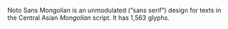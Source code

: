 Noto Sans Mongolian is an unmodulated (“sans serif”) design for texts in the Central Asian _Mongolian_ script. It has 1,563 glyphs.